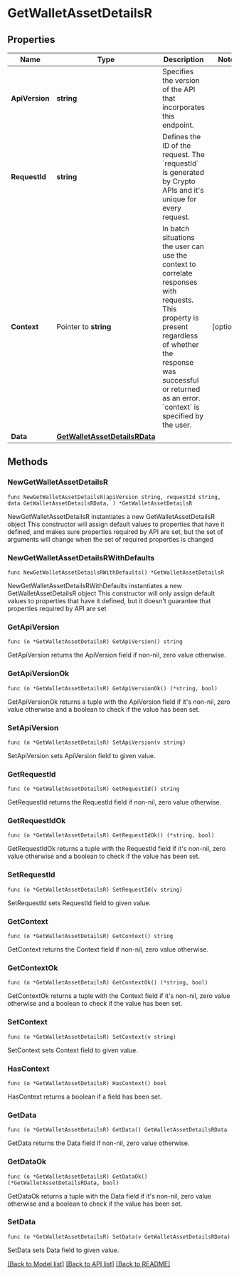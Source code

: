 # GetWalletAssetDetailsR

## Properties

Name | Type | Description | Notes
------------ | ------------- | ------------- | -------------
**ApiVersion** | **string** | Specifies the version of the API that incorporates this endpoint. | 
**RequestId** | **string** | Defines the ID of the request. The &#x60;requestId&#x60; is generated by Crypto APIs and it&#39;s unique for every request. | 
**Context** | Pointer to **string** | In batch situations the user can use the context to correlate responses with requests. This property is present regardless of whether the response was successful or returned as an error. &#x60;context&#x60; is specified by the user. | [optional] 
**Data** | [**GetWalletAssetDetailsRData**](GetWalletAssetDetailsRData.md) |  | 

## Methods

### NewGetWalletAssetDetailsR

`func NewGetWalletAssetDetailsR(apiVersion string, requestId string, data GetWalletAssetDetailsRData, ) *GetWalletAssetDetailsR`

NewGetWalletAssetDetailsR instantiates a new GetWalletAssetDetailsR object
This constructor will assign default values to properties that have it defined,
and makes sure properties required by API are set, but the set of arguments
will change when the set of required properties is changed

### NewGetWalletAssetDetailsRWithDefaults

`func NewGetWalletAssetDetailsRWithDefaults() *GetWalletAssetDetailsR`

NewGetWalletAssetDetailsRWithDefaults instantiates a new GetWalletAssetDetailsR object
This constructor will only assign default values to properties that have it defined,
but it doesn't guarantee that properties required by API are set

### GetApiVersion

`func (o *GetWalletAssetDetailsR) GetApiVersion() string`

GetApiVersion returns the ApiVersion field if non-nil, zero value otherwise.

### GetApiVersionOk

`func (o *GetWalletAssetDetailsR) GetApiVersionOk() (*string, bool)`

GetApiVersionOk returns a tuple with the ApiVersion field if it's non-nil, zero value otherwise
and a boolean to check if the value has been set.

### SetApiVersion

`func (o *GetWalletAssetDetailsR) SetApiVersion(v string)`

SetApiVersion sets ApiVersion field to given value.


### GetRequestId

`func (o *GetWalletAssetDetailsR) GetRequestId() string`

GetRequestId returns the RequestId field if non-nil, zero value otherwise.

### GetRequestIdOk

`func (o *GetWalletAssetDetailsR) GetRequestIdOk() (*string, bool)`

GetRequestIdOk returns a tuple with the RequestId field if it's non-nil, zero value otherwise
and a boolean to check if the value has been set.

### SetRequestId

`func (o *GetWalletAssetDetailsR) SetRequestId(v string)`

SetRequestId sets RequestId field to given value.


### GetContext

`func (o *GetWalletAssetDetailsR) GetContext() string`

GetContext returns the Context field if non-nil, zero value otherwise.

### GetContextOk

`func (o *GetWalletAssetDetailsR) GetContextOk() (*string, bool)`

GetContextOk returns a tuple with the Context field if it's non-nil, zero value otherwise
and a boolean to check if the value has been set.

### SetContext

`func (o *GetWalletAssetDetailsR) SetContext(v string)`

SetContext sets Context field to given value.

### HasContext

`func (o *GetWalletAssetDetailsR) HasContext() bool`

HasContext returns a boolean if a field has been set.

### GetData

`func (o *GetWalletAssetDetailsR) GetData() GetWalletAssetDetailsRData`

GetData returns the Data field if non-nil, zero value otherwise.

### GetDataOk

`func (o *GetWalletAssetDetailsR) GetDataOk() (*GetWalletAssetDetailsRData, bool)`

GetDataOk returns a tuple with the Data field if it's non-nil, zero value otherwise
and a boolean to check if the value has been set.

### SetData

`func (o *GetWalletAssetDetailsR) SetData(v GetWalletAssetDetailsRData)`

SetData sets Data field to given value.



[[Back to Model list]](../README.md#documentation-for-models) [[Back to API list]](../README.md#documentation-for-api-endpoints) [[Back to README]](../README.md)



